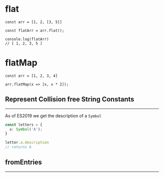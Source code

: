 # flat

```
const arr = [1, 2, [3, 5]]

const flatArr = arr.flat();

console.log(flatArr)
// [ 1, 2, 3, 5 ]
```

# flatMap 

```
const arr = [1, 2, 3, 4]

arr.flatMap(x => [x, x * 2]);
```

## Represent Collision free String Constants 
---
As of ES2019 we get the description of a `Symbol`

```javascript
const letters = {
  a: Symbol('A');
}

letter.a.description
// returns A
```

## fromEntries 
---

